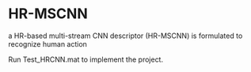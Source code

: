 # HR-MSCNN
a HR-based multi-stream CNN descriptor (HR-MSCNN) is formulated to recognize human action


Run Test_HRCNN.mat to implement the project.  
